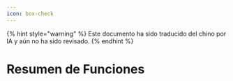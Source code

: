 ```yaml
---
icon: box-check
---
```


{% hint style="warning" %}
Este documento ha sido traducido del chino por IA y aún no ha sido revisado.
{% endhint %}

# Resumen de Funciones